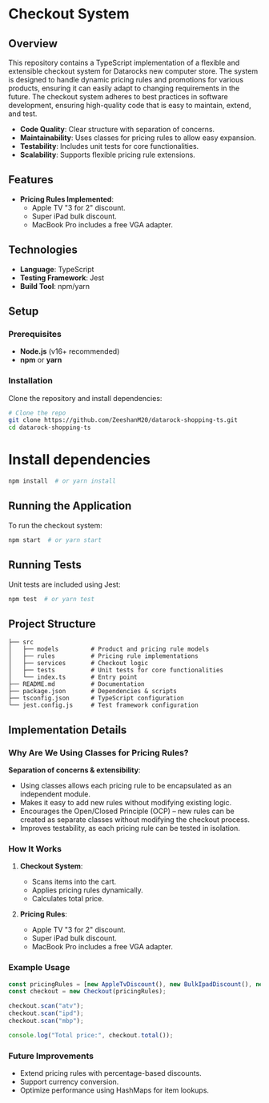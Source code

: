 # Checkout System

## Overview

This repository contains a TypeScript implementation of a flexible and extensible checkout system for Datarocks new computer store. The system is designed to handle dynamic pricing rules and promotions for various products, ensuring it can easily adapt to changing requirements in the future. The checkout system adheres to best practices in software development, ensuring high-quality code that is easy to maintain, extend, and test.

- **Code Quality**: Clear structure with separation of concerns.
- **Maintainability**: Uses classes for pricing rules to allow easy expansion.
- **Testability**: Includes unit tests for core functionalities.
- **Scalability**: Supports flexible pricing rule extensions.

## Features

- **Pricing Rules Implemented**:
  - Apple TV "3 for 2" discount.
  - Super iPad bulk discount.
  - MacBook Pro includes a free VGA adapter.

## Technologies

- **Language**: TypeScript
- **Testing Framework**: Jest
- **Build Tool**: npm/yarn

## Setup

### Prerequisites
- **Node.js** (v16+ recommended)
- **npm** or **yarn**

### Installation

Clone the repository and install dependencies:

```bash
# Clone the repo
git clone https://github.com/ZeeshanM20/datarock-shopping-ts.git
cd datarock-shopping-ts
```

# Install dependencies
```bash
npm install  # or yarn install
```

## Running the Application

To run the checkout system:

```bash
npm start  # or yarn start
```

## Running Tests

Unit tests are included using Jest:

```bash
npm test  # or yarn test
```

## Project Structure

```plaintext
├── src
│   ├── models         # Product and pricing rule models
│   ├── rules          # Pricing rule implementations
│   ├── services       # Checkout logic
│   ├── tests          # Unit tests for core functionalities
│   └── index.ts       # Entry point
├── README.md          # Documentation
├── package.json       # Dependencies & scripts
├── tsconfig.json      # TypeScript configuration
└── jest.config.js     # Test framework configuration
```

## Implementation Details

### Why Are We Using Classes for Pricing Rules?

**Separation of concerns & extensibility**:

- Using classes allows each pricing rule to be encapsulated as an independent module.
- Makes it easy to add new rules without modifying existing logic.
- Encourages the Open/Closed Principle (OCP) – new rules can be created as separate classes without modifying the checkout process.
- Improves testability, as each pricing rule can be tested in isolation.

### How It Works

1. **Checkout System**:
   - Scans items into the cart.
   - Applies pricing rules dynamically.
   - Calculates total price.

2. **Pricing Rules**:
   - Apple TV "3 for 2" discount.
   - Super iPad bulk discount.
   - MacBook Pro includes a free VGA adapter.

### Example Usage

```typescript
const pricingRules = [new AppleTvDiscount(), new BulkIpadDiscount(), new FreeVgaAdapter()];
const checkout = new Checkout(pricingRules);

checkout.scan("atv");
checkout.scan("ipd");
checkout.scan("mbp");

console.log("Total price:", checkout.total());
```

### Future Improvements

- Extend pricing rules with percentage-based discounts.
- Support currency conversion.
- Optimize performance using HashMaps for item lookups.
